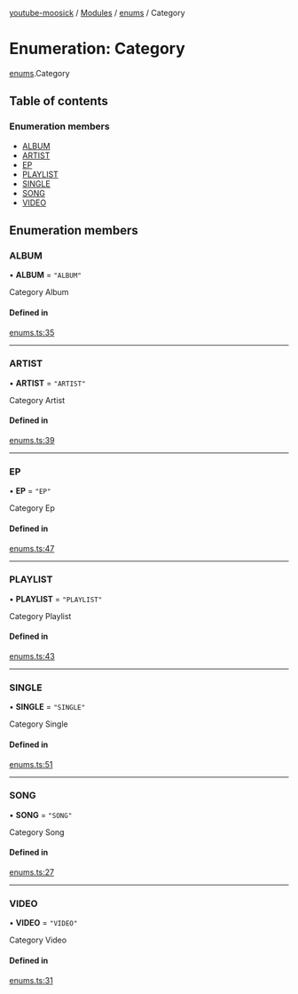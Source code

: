 [youtube-moosick](../README.md) / [Modules](../modules.md) / [enums](../modules/enums.md) / Category

# Enumeration: Category

[enums](../modules/enums.md).Category

## Table of contents

### Enumeration members

- [ALBUM](enums.Category.md#album)
- [ARTIST](enums.Category.md#artist)
- [EP](enums.Category.md#ep)
- [PLAYLIST](enums.Category.md#playlist)
- [SINGLE](enums.Category.md#single)
- [SONG](enums.Category.md#song)
- [VIDEO](enums.Category.md#video)

## Enumeration members

### ALBUM

• **ALBUM** = `"ALBUM"`

Category Album

#### Defined in

[enums.ts:35](https://github.com/EvasiveXkiller/youtube-moosick/blob/7f2abd0/src/enums.ts#L35)

___

### ARTIST

• **ARTIST** = `"ARTIST"`

Category Artist

#### Defined in

[enums.ts:39](https://github.com/EvasiveXkiller/youtube-moosick/blob/7f2abd0/src/enums.ts#L39)

___

### EP

• **EP** = `"EP"`

Category Ep

#### Defined in

[enums.ts:47](https://github.com/EvasiveXkiller/youtube-moosick/blob/7f2abd0/src/enums.ts#L47)

___

### PLAYLIST

• **PLAYLIST** = `"PLAYLIST"`

Category Playlist

#### Defined in

[enums.ts:43](https://github.com/EvasiveXkiller/youtube-moosick/blob/7f2abd0/src/enums.ts#L43)

___

### SINGLE

• **SINGLE** = `"SINGLE"`

Category Single

#### Defined in

[enums.ts:51](https://github.com/EvasiveXkiller/youtube-moosick/blob/7f2abd0/src/enums.ts#L51)

___

### SONG

• **SONG** = `"SONG"`

Category Song

#### Defined in

[enums.ts:27](https://github.com/EvasiveXkiller/youtube-moosick/blob/7f2abd0/src/enums.ts#L27)

___

### VIDEO

• **VIDEO** = `"VIDEO"`

Category Video

#### Defined in

[enums.ts:31](https://github.com/EvasiveXkiller/youtube-moosick/blob/7f2abd0/src/enums.ts#L31)
